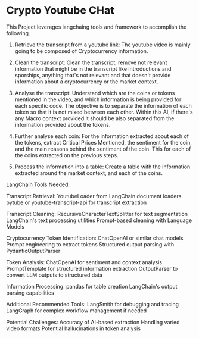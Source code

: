 # Crypto Youtube CHat
This Project leverages langchaing tools and framework to accomplish the following. 

1. Retrieve the transcript from a youtube link: The youtube video is mainly going to be composed of Cryptocurrency information. 

2. Clean the transcript: Clean the transcript, remove not relevant information that might be in the transcript like introductions and sporships, anything that's not relevant and that doesn't provide information about a cryptocurrency or the market context. 

3. Analyse the transcript: Understand which are the coins or tokens mentioned in the video, and which information is being provided for each specific code. The objective is to separate the information of each token so that it is not mixed between each other. Within this AI, if there's any Macro context provided it should be also separated from the information provided about the tokens. 

4. Further analyse each coin: For the information extracted about each of the tokens, extract Critical Prices Mentioned, the sentiment for the coin, and the main reasons behind the sentiment of the coin. This for each of the coins extracted on the previous steps. 

5. Process the information into a table: Create a table with the information extracted around the market context, and each of the coins.

LangChain Tools Needed:

Transcript Retrieval:
YoutubeLoader from LangChain document loaders
pytube or youtube-transcript-api for transcript extraction

Transcript Cleaning:
RecursiveCharacterTextSplitter for text segmentation
LangChain's text processing utilities
Prompt-based cleaning with Language Models

Cryptocurrency Token Identification:
ChatOpenAI or similar chat models
Prompt engineering to extract tokens
Structured output parsing with PydanticOutputParser

Token Analysis:
ChatOpenAI for sentiment and context analysis
PromptTemplate for structured information extraction
OutputParser to convert LLM outputs to structured data

Information Processing:
pandas for table creation
LangChain's output parsing capabilities

Additional Recommended Tools:
LangSmith for debugging and tracing
LangGraph for complex workflow management if needed

Potential Challenges:
Accuracy of AI-based extraction
Handling varied video formats
Potential hallucinations in token analysis

